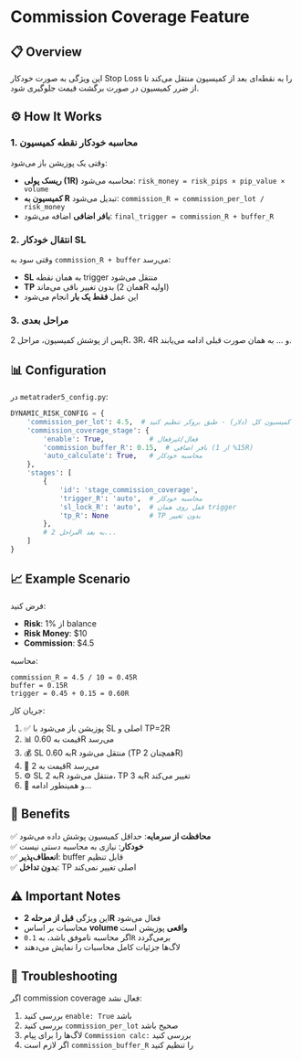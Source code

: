 # Commission Coverage Feature

## 📋 Overview
این ویژگی به صورت خودکار Stop Loss را به نقطه‌ای بعد از کمیسیون منتقل می‌کند تا از ضرر کمیسیون در صورت برگشت قیمت جلوگیری شود.

## ⚙️ How It Works

### 1. محاسبه خودکار نقطه کمیسیون
وقتی یک پوزیشن باز می‌شود:
- **ریسک پولی (1R)** محاسبه می‌شود: `risk_money = risk_pips × pip_value × volume`
- **کمیسیون به R** تبدیل می‌شود: `commission_R = commission_per_lot / risk_money`
- **بافر اضافی** اضافه می‌شود: `final_trigger = commission_R + buffer_R`

### 2. انتقال خودکار SL
وقتی سود به `commission_R + buffer` می‌رسد:
- **SL** به همان نقطه trigger منتقل می‌شود
- **TP** بدون تغییر باقی می‌ماند (همان 2R اولیه)
- این عمل **فقط یک بار** انجام می‌شود

### 3. مراحل بعدی
پس از پوشش کمیسیون، مراحل 2R، 3R، 4R و ... به همان صورت قبلی ادامه می‌یابند.

## 📊 Configuration

در `metatrader5_config.py`:

```python
DYNAMIC_RISK_CONFIG = {
    'commission_per_lot': 4.5,  # کمیسیون کل (دلار) - طبق بروکر تنظیم کنید
    'commission_coverage_stage': {
        'enable': True,           # فعال/غیرفعال
        'commission_buffer_R': 0.15,  # بافر اضافی (15% از 1R)
        'auto_calculate': True,   # محاسبه خودکار
    },
    'stages': [
        {
            'id': 'stage_commission_coverage',
            'trigger_R': 'auto',  # محاسبه خودکار
            'sl_lock_R': 'auto',  # قفل روی همان trigger
            'tp_R': None          # TP بدون تغییر
        },
        # مراحل 2R به بعد...
    ]
}
```

## 📈 Example Scenario

فرض کنید:
- **Risk**: 1% از balance
- **Risk Money**: $10
- **Commission**: $4.5

محاسبه:
```
commission_R = 4.5 / 10 = 0.45R
buffer = 0.15R
trigger = 0.45 + 0.15 = 0.60R
```

جریان کار:
1. ✅ پوزیشن باز می‌شود با SL اصلی و TP=2R
2. 📊 قیمت به 0.60R می‌رسد
3. 💰 SL به 0.60R منتقل می‌شود (TP همچنان 2R)
4. 🎯 قیمت به 2R می‌رسد
5. ⚙️ SL به 2R منتقل می‌شود، TP به 3R تغییر می‌کند
6. 🔄 و همینطور ادامه...

## 🎯 Benefits

✅ **محافظت از سرمایه**: حداقل کمیسیون پوشش داده می‌شود  
✅ **خودکار**: نیازی به محاسبه دستی نیست  
✅ **انعطاف‌پذیر**: buffer قابل تنظیم  
✅ **بدون تداخل**: TP اصلی تغییر نمی‌کند  

## ⚠️ Important Notes

- این ویژگی **قبل از مرحله 2R** فعال می‌شود
- محاسبات بر اساس **volume واقعی** پوزیشن است
- اگر محاسبه ناموفق باشد، به `0.1R` برمی‌گردد
- لاگ‌ها جزئیات کامل محاسبات را نمایش می‌دهند

## 🔧 Troubleshooting

اگر commission coverage فعال نشد:
1. بررسی کنید `enable: True` باشد
2. بررسی کنید `commission_per_lot` صحیح باشد
3. لاگ‌ها را برای پیام `Commission calc:` بررسی کنید
4. اگر لازم است `commission_buffer_R` را تنظیم کنید
